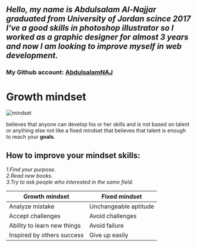 ## *Hello, my name is Abdulsalam Al-Najjar graduated from University of Jordan scince 2017 I've a good skills in photoshop illustrator so I worked as a graphic designer for almost 3 years and now I am looking to improve myself in web development.*

### My Github account: [AbdulsalamNAJ](https://github.com/AbdulsalamNAJ/)

# Growth mindset
![mindset](https://static.vecteezy.com/system/resources/previews/001/225/333/non_2x/growth-mindset-and-fixed-mindset-concept-vector.jpg)

believes that anyone can develop his or her skills and is not based on talent or anything else not like a fixed mindset that believes that talent is enough to reach your **goals**.

## How to improve your mindset skills:

*1.Find your purpose.*   
*2.Read new books.*   
*3.Try to ask people who interested in the same field.*

|  Growth mindset               |     Fixed mindset      |
|-------------------------------|------------------------|
|  Analyze mistake              | Unchangeable aptitude  |   
|  Accept challenges            | Avoid challenges       |  
|  Ability to learn new things  |  Avoid failure         |
|  Inspired by others success   |  Give up easily        |
 